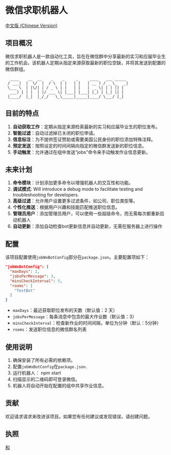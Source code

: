 # 微信求职机器人

[中文版 (Chinese Version)](./readme-zh-CN.md)

## 项目概况

微信求职机器人是一款自动化工具，旨在在微信群中分享最新的实习和应届毕业生的工作机会。该机器人定期从指定来源获取最新的职位空缺，并将其发送到配置的微信群组。

      ____    __  __    _    _     _     ____   ___ _____
     / ___|  |  \/  |  / \  | |   | |   | __ ) / _ \_   _|
     \___ \  | |\/| | / _ \ | |   | |   |  _ \| | | || |
      ___) | | |  | |/ ___ \| |___| |___| |_) | |_| || |
     |____/  |_|  |_/_/   \_\_____|_____|____/ \___/ |_|

## 目前的特点

1.  **自动获取工作**：定期从指定来源检索最新的实习和应届毕业生的职位发布。
2.  **智能过滤**：自动过滤掉已关闭的职位申请。
3.  **信息标注**：为不提供签证赞助或需要美国公民身份的职位添加特殊注释。
4.  **预定发送**：按照设定的时间间隔向指定的微信群发送新的职位信息。
5.  **手动触发**：允许通过在组中发送“jobs”命令来手动触发作业信息更新。

## 未来计划

1.  **命令模块**：计划添加更多命令以增强机器人的交互性和功能。
2.  **调试模式**: Will introduce a debug mode to facilitate testing and troubleshooting for developers.
3.  **高级过滤**：允许用户设置更多过滤条件，如公司、职位类型等。
4.  **个性化推送**：根据用户兴趣和技能匹配推送职位信息。
5.  **管理员用户**：添加管理员用户，可以使用一些超级命令，而无需每次都重新启动机器人
6.  **自动更新**：添加自动检查bot更新信息并自动更新，无需在服务器上进行操作

## 配置

该项目配置使用`jobWxBotConfig`部分在`package.json`。主要配置项如下：

```json
"jobWxBotConfig": {
  "maxDays": 2,
  "jobsPerMessage": 3,
  "minsCheckInterval": 5,
  "rooms": [
    "TestBot"
  ]
}
```

-   `maxDays`：最近获取职位发布的天数（默认值：2 天）
-   `jobsPerMessage`：每条消息中包含的最大作业数（默认值：3）
-   `minsCheckInterval`：检查新作业的时间间隔，单位为分钟（默认：5分钟）
-   `rooms`：发送职位信息的微信群名列表

## 使用说明

1.  确保安装了所有必需的依赖项。
2.  配置`jobWxBotConfig`在`package.json`.
3.  运行机器人：
        npm start
4.  扫描显示的二维码即可登录微信。
5.  机器人将自动开始在配置的组中共享作业信息。

## 贡献

欢迎请求请求来改进该项目。如果您有任何建议或发现错误，请创建问题。

## 执照

[和](./LICENSE)
